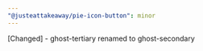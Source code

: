 ```yaml
---
"@justeattakeaway/pie-icon-button": minor
---
```


[Changed] - ghost-tertiary renamed to ghost-secondary
